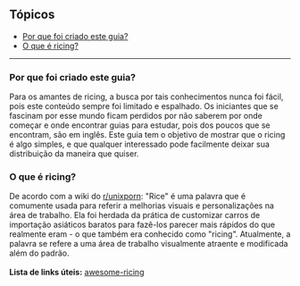 ## Tópicos

- [Por que foi criado este guia?](https://github.com/Valeyard1/Not-A-Bloat/blob/master/ricing/README.md#Por-que-foi-criado-este-guia?)
- [O que é ricing?](https://github.com/Valeyard1/Not-A-Bloat/blob/master/ricing/README.md#O-que-é-ricing?)

---

### Por que foi criado este guia?

Para os amantes de ricing, a busca por tais conhecimentos nunca foi fácil, pois este conteúdo sempre foi limitado e espalhado. Os iniciantes que se fascinam por esse mundo ficam perdidos por não saberem por onde começar e onde encontrar guias para estudar, pois dos poucos que se encontram, são em inglês.
Este guia tem o objetivo de mostrar que o ricing é algo simples, e que qualquer interessado pode facilmente deixar sua distribuição da maneira que quiser.

### O que é ricing?

De acordo com a wiki do [r/unixporn](https://www.reddit.com/r/unixporn/):
"Rice" é uma palavra que é comumente usada para referir a melhorias visuais e personalizações na área de trabalho. Ela foi herdada da prática de customizar carros de importação asiáticos baratos para fazê-los parecer mais rápidos do que realmente eram - o que também era conhecido como "ricing". Atualmente, a palavra se refere a uma área de trabalho visualmente atraente e modificada além do padrão.
<br/>
<br/>
**Lista de links úteis:** [awesome-ricing](awesome-ricing.md)
